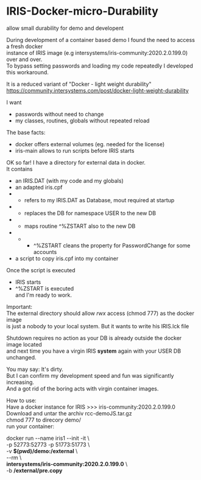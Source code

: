 # IRIS-Docker-micro-Durability
allow small durability for demo and developent

During development of a container based demo I found the need to access a fresh docker   
instance of IRIS image (e.g intersystems/iris-community:2020.2.0.199.0) over and over.   
To bypass setting passwords and loading my code repeatedly I developed this workaround.

It is a reduced variant of  "Docker - light weight durability"   
https://community.intersystems.com/post/docker-light-weight-durability

I want   
- passwords without need to change  
- my classes, routines, globals  without repeated reload  

The base facts:  
- docker offers external volumes  (eg. needed for the license) 
- iris-main allows to run scripts before IRIS starts  

OK so far! 
I have a directory for external data in docker.  
It contains  
- an IRIS.DAT  (with my code and my globals)  
- an adapted iris.cpf  
- - refers to my IRIS.DAT as Database, mout required at startup  
- - replaces the DB for namespace USER to the new DB  
- - maps routine ^%ZSTART also to the new DB  
- - - ^%ZSTART cleans the property for PasswordChange for some accounts  
- a script to copy iris.cpf into my container  

Once the script is executed  
- IRIS starts  
- ^%ZSTART is executed  
and I'm ready to work.  

Important:  
The external directory should allow *rwx* access (chmod 777) as the docker image  
is just a nobody to your local system. But it wants to write his IRIS.lck file  

Shutdown requires no action as your DB is already outside the docker image located   
and next time you have a virgin IRIS __system__ again with your USER DB unchanged.  

You may say: It's dirty.  
But I can confirm my development speed and fun was significantly increasing.   
And a got rid of the boring acts with virgin container images. 

How to use:  
Have a docker instance for IRIS >>>  iris-community:2020.2.0.199.0      
Download and untar the archiv rcc-demoJS.tar.gz  
chmod 777 to direcory demo/  
run your container:  

docker run --name iris1 --init -it \  
-p 52773:52773 -p 51773:51773 \  
-v __$(pwd)/demo:/external__ \  
--rm \   
__intersystems/iris-community:2020.2.0.199.0__ \   
-b __/external/pre.copy__  
